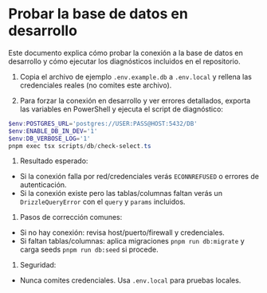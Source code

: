 # Probar la base de datos en desarrollo

Este documento explica cómo probar la conexión a la base de datos en desarrollo
y cómo ejecutar los diagnósticos incluidos en el repositorio.

1. Copia el archivo de ejemplo `.env.example.db` a `.env.local` y rellena las
   credenciales reales (no comites este archivo).

1. Para forzar la conexión en desarrollo y ver errores detallados, exporta las
   variables en PowerShell y ejecuta el script de diagnóstico:

```powershell
$env:POSTGRES_URL='postgres://USER:PASS@HOST:5432/DB'
$env:ENABLE_DB_IN_DEV='1'
$env:DB_VERBOSE_LOG='1'
pnpm exec tsx scripts/db/check-select.ts
```

1. Resultado esperado:

- Si la conexión falla por red/credenciales verás `ECONNREFUSED` o errores de
  autenticación.
- Si la conexión existe pero las tablas/columnas faltan verás un
  `DrizzleQueryError` con el `query` y `params` incluidos.

1. Pasos de corrección comunes:

- Si no hay conexión: revisa host/puerto/firewall y credenciales.
- Si faltan tablas/columnas: aplica migraciones `pnpm run db:migrate` y carga
  seeds `pnpm run db:seed` si procede.

1. Seguridad:

- Nunca comites credenciales. Usa `.env.local` para pruebas locales.
